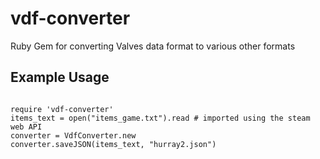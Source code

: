 # vdf-converter
Ruby Gem for converting Valves data format to various other formats

<h2>Example Usage</h2>

<code>
require 'vdf-converter'
items_text = open("items_game.txt").read # imported using the steam web API
converter = VdfConverter.new
converter.saveJSON(items_text, "hurray2.json")
</code>
